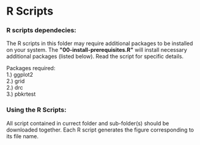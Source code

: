 # R Scripts

### R scripts dependecies:
The R scripts in this folder may require additional packages to be installed on your system. 
The **"00-install-prerequisites.R"** will install necessary additional packages (listed below). Read the script for specific details.

Packages required: <br />
1.) ggplot2 <br />
2.) grid <br />
2.) drc <br />
3.) pbkrtest <br />

### Using the R Scripts:
All script contained in currect folder and sub-folder(s) should be downloaded together. 
Each R script generates the figure corresponding to its file name. 
